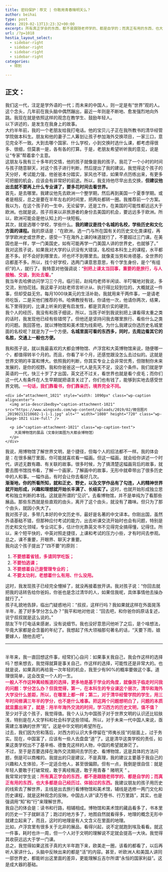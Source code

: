 ```yaml
---
title: 密码保护：荐文 | 你敢用青春赌明天么？
author: beihai
type: post
date: 2019-02-13T13:23:32+00:00
excerpt: 所有真正学会的东西，都不是跟随老师学的、都是自学的；而真正有用的东西，也大多都是自己经历过、体验过的东西。
url: /?p=1018
hestia_layout_select:
  - sidebar-right
  - sidebar-right
  - sidebar-right
  - sidebar-right
categories:
  - 得到

---
```

## 正文：

<div class="text">
  我们这一代，注定是学外语的一代；而未来的中国人，则一定是有“世界”观的人。这个念头，几年前在我头脑中偶然蹦出，最近一年则是不断地、愈发强烈地向外跳。我现在就是依照这样的观念在教学生、鼓励年轻人。<br /> 以下讲述的，是发生在我身上的故事。<br /> 大约半年前，我的一个老朋友给我打电话。他的宝贝儿子正在我所教书的清华经管学院做本科生。朋友和他的妻子二人筹划让孩子参加海外交换项目，一家三口，意见完全不一致。大到去哪个国家、什么学校，小到交换时选什么课，都考虑得很多、很细，但莫衷一是，各有各的打算。于是，老朋友希望听听我的意见，说是让“专家”帮着拿个主意。<br /> 这朋友与我有三十多年的交情，他的孩子就像是我的孩子。我花了一个小时的时间与孩子随意聊天，对这个孩子进行判断，然后提出了我的建议。我觉得这个孩子的天分好，考试能力强，他爸爸本分踏实，家风也不错，如果早点历练出来，有更多可把握的机会，应该会有非常好的前途。所以，我支持他尽早出去交换，<b>但建议他出去就不要再上什么专业课了，要多花时间去看世界。</b><br /> 首先，是去哪里。我建议他先去欧洲一个整学期，然后再到美国一个夏季学期。或者是相反，总之是要在半年左右的时间里，把两处都转一圈。我推荐前一个方案。我以为，在这个孩子的一生中，无论留学，还是工作，在美国的可能性都远远大于欧洲。也就是说，孩子将来以非旅游者的身份去美国的机会，要远远多于欧洲。所以，欧洲可能会是他认知上的一块短板。<br /> <span>其次，就是选哪个学校，学些什么。</span><b>我的建议是找个名城的名校，学些历史和文化方面的课程。</b><span>我的原话是：“在欧洲，选一门与所在国有关的历史文化类课程，再学学欧洲史或世界史，感受一下在海外上课的味道就行了，不要超过三门课。在美国也是一样，学一门美国史，如有可能再学一门美国人讲的世界史，也就够了。”</span><br /> 我对这孩子说，如果我对大学的认识没有大错误，名校给本科生上的课程，水平都差不多。好不会好到哪里去，坏也坏不到哪里去。就像麦当劳和肯德基，全世界的店都差不多。所以，找个好学校，选两门课意思意思，有个学生身份，是个“有组织”的人，就行了。我特意对他强调说：“<strong><span style="color: #e91e63;">别把上课太当回事，重要的是旅行，与人接触、交谈，到处去看。</span></strong>”<br /> 我当年去哈佛访问学习三个月。临行前，赵纯均老师半闲谈、半叮嘱地对我说，多交流，别怕花钱。我这辈子对赵老师言听计从、执行得比较到位的，大概就这一件事，但却受益无穷。每月1000块美元的生活补助，我就用来干两件事，一是请老师吃饭，二是买他们推荐的书。哈佛教授有钱，你请他一次，他请你两次，结果，私下里得到的，比课上听来的更有启发性，都是货真价实的硬货。<br /> 我个人的经历，我没有和孩子细说，所以，当孩子听到我说别把上课看得太重之类的话时，我发现他已经有些错愕了。但他还是坚持问我去哪里旅行、看些什么之类的问题。我回答他，就以博物馆和美术馆为线索吧。为什么我建议你选历史名城里面的名校呢？就是为了一个方便。<b>名城里面可看的东西多，同时，去周边看其它的名胜，交通上一般也方便。</b></p> 
  
  <div class="text">
    我和孩子说，就以我最喜欢的大都会博物馆、卢浮宫和大英博物馆来说，随便哪一个，都值得转半个月的。而且，你看了半个月，还感觉跟没怎么去过似的。这就是世界文明的丰富和博大。依照我的判断，你其实专业上会非常优秀，但限制你未来发展的，是你的视野。我和你爸爸这一代人是先天不足，没这个条件。我们就是学英语的一代，快三十岁了才出国，英文还不过关，看世界也就是看个皮毛；而你们这一代人有条件在人生早期就把语言关过了，你们也有钱了，能够到实地去感受世界文明。<strong><span style="color: #e91e63;">一句话，我们靠看书，你们靠亲历，境界完全不同。</span></strong><br /> 
    
    <div id="attachment_1021" style="width: 1090px" class="wp-caption aligncenter">
      <img aria-describedby="caption-attachment-1021" src="https://www.wingsxdu.com/wp-content/uploads/2019/02/微信图片_20190213210602-1-1-1.jpg" alt="" width="1080" height="720" class="wp-image-1021 size-full" />
      
      <p id="caption-attachment-1021" class="wp-caption-text">
        大英博物馆的展品（文章封面图为大都会博物馆）
      </p>
    </div>
  </div>
  
  <p>
    我说，用博物馆了解世界文明，是个捷径，但每个人的招法都不一样。我的体会是：在很多展厅里面，你可能就喜欢看一幅画。但这一幅画，就会给你讲述一个时代，讲述无数有趣、有关联的故事。很多时候，为了搞清楚这幅画背后的故事，就要去图书馆找书看，了解一个画家，了解画中的故事，无形中就牵带出了很多历史中的人和事。一幅作品，有时会让你去看好几次。<br /> <b>渐渐地，你的所看所知，就和正史、野史，以及文学作品有了勾连，人的精神世界就开始形成，兴趣和理想就开始长丰满了、长结实了。</b>这时，也就开始形成独立思考和独立判断的本钱。这就是所谓的“见识”。去看博物馆，并不是单纯为了看那些展品。那些东西就是些直观的由头，离开了这个由头，就没有了趣味。但只为了那个由头，就因小失大了。<br /> 我对孩子说，多带几本好的中文历史书，最好是名著的中文译本。你刚出国，虽然外语基础不错，但那种应付考试的能力，出去听课交流开始时也会有问题，特别是历史和文化领域，专业词汇多，估计你光靠英文书不见得完全搞得懂，记得住。所以，来个短平快的，中英对照走捷径，上课和考试的压力小些，才有时间去参观。总之，课不重要，开眼界、聊天才重要。<br /> 我向这个孩子提出了“四不要”的原则：
  </p>
  
  <ol>
    <li>
      <span style="color: #e91e63;"><strong>不要想着省钱，多请同学吃饭；</strong></span>
    </li>
    <li>
      <span style="color: #e91e63;"><strong>不要怕逃课；</strong></span>
    </li>
    <li>
      <span style="color: #e91e63;"><strong>不要想着自己是管理专业的；</strong></span>
    </li>
    <li>
      <span style="color: #e91e63;"><strong>不要太功利，老想着什么有用、什么没用。</strong></span>
    </li>
  </ol>
  
  <p>
    这时，我发现孩子已经完全懵掉了，就没再接着放开讲。我对孩子说：“你回去就把我的话转告给你爸妈，你爸也是念过清华的人，如果信我呢，具体事情他去操办就行了。”<br /> 孩子礼貌地告辞，临出门疑惑地问：“叔叔，这样行吗？我如果就这样在外面晃荡半年，差了好多学分怎么办？”我平和地对他说：“回去吧，和你爸你妈原话复述，说宁叔叔就是这么说的。”<br /> 朋友下午打电话来感谢，没有说细节。我也没好意思问他听了之后，是个啥想法，毕竟大家都是会含蓄的年纪了。我想起了伟大领袖那句著名的话，“天要下雨，娘要嫁人，随他去吧”。
  </p>
  
  <hr />
  &nbsp;
  <br /> 半年来，我一直回想这件事，经常扪心自问：如果事关我自己，我会作这样的选择吗？想来想去，我觉得就算是事关自己，作这样的选择，可能性还是非常大的。也就是说，如果真的再给我一次年轻的机会，我至少有90%的概率要做这个事。道理很简单，这会改变一个人的一生。<br /> <strong><span style="color: #e91e63;">一般人不作这种离经叛道的选择，更多地是基于学业的角度，就像孩子临走时问我的问题：学分怎么办？但我觉得，第一，在本科生的专业课这个层次，清华和海外大学没什么差距，所以，在哪里上都一样；第二，对于清华经管学院的学生，用三年时间修满三年半的学分，也不是什么难事。把这两个问题想明白了，问题的本质就显露出来了，就是：用半年海外交流的时间，学习西方的历史文明，值不值？</span></strong><br /> 至少对于这个孩子，我觉得值。我个人认为中国孩子对于世界文明的认识还比较肤浅，特别是在人文学科和社会科学这些领域。所以，对于未来一代中国人来说，亟需建立准确的世界“观”。这是中华文明的希望所在。<br /> 过去，我们因为穷和落后，对西方的认识大多停留在“师夷长技”的层面上，过于务实。现在，中国富了，应该有一些人去盘盘“道”了。这是清华这类学校的责任，如果这类学校出不了基辛格、德鲁克这样的人物，中国的希望就渺茫了。<br /> 不过，至于是否要选择在海外交流期间去学历史、看博物馆，这是具体的方法问题，倒是可以商榷的。我提出的只是建议，不是真理，我的建议主要基于我自己的兴趣和人生体验，不一定适合他人，甚至很偏颇。但有一点，我倒是很自信：就是年轻人要敢于打破常规，敢于离经叛道，敢于用青春 “ 赌明天 ” 。<br /> 我常常对学生说：<strong><span style="color: #e91e63;">所有真正学会的东西，都不是跟随老师学的、都是自学的；而真正有用的东西，也大多都是自己经历过、体验过的东西。</span></strong>我建议朋友的孩子用历史的线索去了解世界，主线是出去旅行看博物馆和美术馆，辅线是选修一两门文化和历史课程，就是这种观念的反映。中国古人讲“读万卷书、行万里路”，其实，也是强调用“知”和“行”来理解世界。<br /> 我自己的体会是：读书和行路，相辅相成。博物馆和美术馆的藏品看多了，书本里的历史一下子就鲜活了；跑过的地方多了，地图自然就看得多，地理的概念无形中就建立起来了，而且，这时的地理是有人文含义在里面的地理。<br /> 比如，卢浮宫里有很多关于北非的展品，看得兴起，说不定就跑到埃及看看。就这一件事，耗时也许一周，但一个人对于文明的理解说不定就会提高一大块。我觉得其收获远远大于学一门课。<br /> <span>总之，我觉得如果这孩子真的大半年跑下来，欧美走一圈，该看的都看了，以后再听人家讲什么，头脑中反映出来的都是“活”的内容。甚至，听欧洲人和美国人讲同一部世界史，都能听出这里面的差异，更能理解丘吉尔所谓“永恒的国家利益”。这是成大器的基础。</span>
</div>